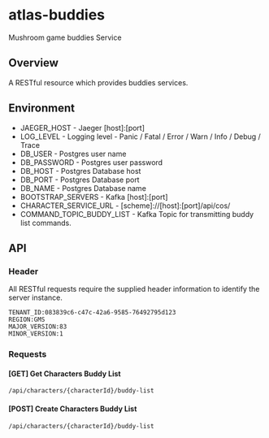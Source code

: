 # atlas-buddies
Mushroom game buddies Service

## Overview

A RESTful resource which provides buddies services.

## Environment

- JAEGER_HOST - Jaeger [host]:[port]
- LOG_LEVEL - Logging level - Panic / Fatal / Error / Warn / Info / Debug / Trace
- DB_USER - Postgres user name
- DB_PASSWORD - Postgres user password
- DB_HOST - Postgres Database host
- DB_PORT - Postgres Database port
- DB_NAME - Postgres Database name
- BOOTSTRAP_SERVERS - Kafka [host]:[port]
- CHARACTER_SERVICE_URL - [scheme]://[host]:[port]/api/cos/
- COMMAND_TOPIC_BUDDY_LIST - Kafka Topic for transmitting buddy list commands.

## API

### Header

All RESTful requests require the supplied header information to identify the server instance.

```
TENANT_ID:083839c6-c47c-42a6-9585-76492795d123
REGION:GMS
MAJOR_VERSION:83
MINOR_VERSION:1
```

### Requests

#### [GET] Get Characters Buddy List

```/api/characters/{characterId}/buddy-list```

#### [POST] Create Characters Buddy List

```/api/characters/{characterId}/buddy-list```
